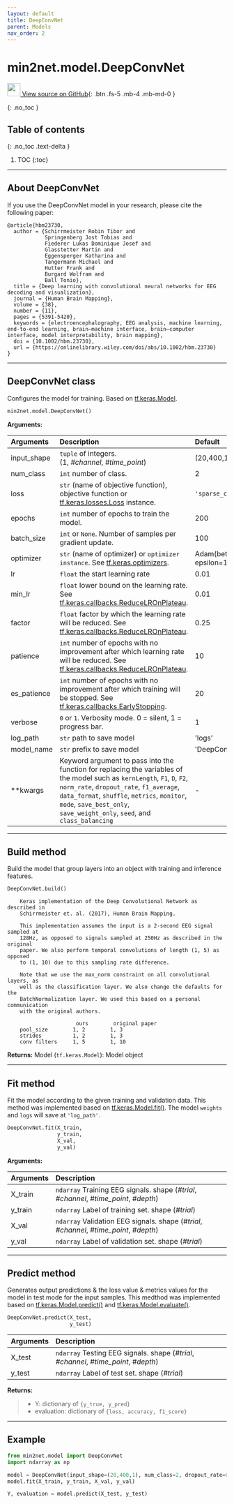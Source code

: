 ```yaml
---
layout: default
title: DeepConvNet
parent: Models
nav_order: 2
---
```


# min2net.model.DeepConvNet

[<img src="https://min2net.github.io/assets/images/github.png" width="30" height="30"> View source on GitHub](https://github.com/IoBT-VISTEC/MIN2Net/blob/main/min2net/model/DeepConvNet.py){: .btn .fs-5 .mb-4 .mb-md-0 } 

{: .no_toc }

## Table of contents
{: .no_toc .text-delta }

1. TOC
{:toc}

---
## About DeepConvNet

If you use the DeepConvNet model in your research, please cite the following paper:

```
@article{hbm23730,
  author = {Schirrmeister Robin Tibor and 
            Springenberg Jost Tobias and 
            Fiederer Lukas Dominique Josef and 
            Glasstetter Martin and 
            Eggensperger Katharina and 
            Tangermann Michael and 
            Hutter Frank and 
            Burgard Wolfram and 
            Ball Tonio},
  title = {Deep learning with convolutional neural networks for EEG decoding and visualization},
  journal = {Human Brain Mapping},
  volume = {38},
  number = {11},
  pages = {5391-5420},
  keywords = {electroencephalography, EEG analysis, machine learning, end‐to‐end learning, brain–machine interface, brain–computer interface, model interpretability, brain mapping},
  doi = {10.1002/hbm.23730},
  url = {https://onlinelibrary.wiley.com/doi/abs/10.1002/hbm.23730}
}
```

---
## DeepConvNet class
Configures the model for training. Based on [tf.keras.Model](https://www.tensorflow.org/api_docs/python/tf/keras/Model).

```py
min2net.model.DeepConvNet()
```


**Arguments:**

| Arguments | Description | Default |
|:---|:----|:---|
|input_shape   | `tuple` of integers. <br/> (1, *#channel*, *#time_point*) | (20,400,1)  |
| num_class    | `int` number of class.  | 2  |
| loss         | `str` (name of objective function), objective function or [tf.keras.losses.Loss](https://www.tensorflow.org/api_docs/python/tf/keras/losses) instance.  |  `'sparse_categorical_crossentropy'` |
|  epochs      | `int` number of epochs to train the model.  |  200 |
|  batch_size  | `int` or `None`. Number of samples per gradient update. | 100 |
| optimizer    | `str` (name of optimizer) or `optimizer instance`. See [tf.keras.optimizers](https://www.tensorflow.org/api_docs/python/tf/keras/optimizers).  | Adam(beta_1=0.9, beta_2=0.999, epsilon=1e-08) |
|  lr          | `float` the start learning rate | 0.01
|  min_lr      | `float` lower bound on the learning rate. See [tf.keras.callbacks.ReduceLROnPlateau](https://www.tensorflow.org/api_docs/python/tf/keras/callbacks/ReduceLROnPlateau). | 0.01  |
|  factor      | `float` factor by which the learning rate will be reduced. See [tf.keras.callbacks.ReduceLROnPlateau](https://www.tensorflow.org/api_docs/python/tf/keras/callbacks/ReduceLROnPlateau). |  0.25 |
|  patience    | `int` number of epochs with no improvement after which learning rate will be reduced. See [tf.keras.callbacks.ReduceLROnPlateau](https://www.tensorflow.org/api_docs/python/tf/keras/callbacks/ReduceLROnPlateau). | 10 |
|  es_patience | `int` number of epochs with no improvement after which training will be stopped. See [tf.keras.callbacks.EarlyStopping](https://www.tensorflow.org/api_docs/python/tf/keras/callbacks/EarlyStopping). |  20 |
|  verbose     | `0` or `1`. Verbosity mode. 0 = silent, 1 = progress bar.  | 1 |
|  log_path    | `str` path to save model | 'logs' |
|  model_name  | `str` prefix to save model | 'DeepConvNet' |
|  **kwargs    | Keyword argument to pass into the function for replacing the variables of the model such as `kernLength`, `F1`, `D`, `F2`,  `norm_rate`, `dropout_rate`, `f1_average`, `data_format`, `shuffle`, `metrics`, `monitor`, `mode`, `save_best_only`, `save_weight_only`, `seed`, and `class_balancing`| -

---
## Build method

Build the model that group layers into an object with training and inference features.

```py
DeepConvNet.build()
```
       
        Keras implementation of the Deep Convolutional Network as described in
        Schirrmeister et. al. (2017), Human Brain Mapping.

        This implementation assumes the input is a 2-second EEG signal sampled at
        128Hz, as opposed to signals sampled at 250Hz as described in the original
        paper. We also perform temporal convolutions of length (1, 5) as opposed
        to (1, 10) due to this sampling rate difference.

        Note that we use the max_norm constraint on all convolutional layers, as
        well as the classification layer. We also change the defaults for the
        BatchNormalization layer. We used this based on a personal communication
        with the original authors.

                          ours        original paper
        pool_size        1, 2        1, 3
        strides          1, 2        1, 3
        conv filters     1, 5        1, 10



**Returns:** Model (`tf.keras.Model`): Model object
  
---
## Fit method
Fit the model according to the given training and validation data. This method was implemented based on [tf.keras.Model.fit()](https://www.tensorflow.org/api_docs/python/tf/keras/Model#fit). The model
`weights` and `logs` will save at `'log_path'`.

```py
DeepConvNet.fit(X_train, 
                y_train, 
                X_val, 
                y_val)
```

**Arguments:**

| Arguments | Description |
|:---|:----|
|X_train   | `ndarray` Training EEG signals. shape (*#trial*, *#channel*, *#time_point*, *#depth*) | 
|y_train   | `ndarray` Label of training set. shape (*#trial*) |
|X_val   | `ndarray` Validation EEG signals. shape (*#trial*, *#channel*, *#time_point*, *#depth*) |
|y_val   | `ndarray` Label of validation set. shape (*#trial*) |
  
---
## Predict method

Generates output predictions & the loss value & metrics values for the model in test mode for the input samples. This medthod was implemented based on [tf.keras.Model.predict()](https://www.tensorflow.org/api_docs/python/tf/keras/Model#predict) and [tf.keras.Model.evaluate()](https://www.tensorflow.org/api_docs/python/tf/keras/Model#evaluate).

```py
DeepConvNet.predict(X_test, 
                    y_test)
```

| Arguments | Description |
|:---|:----|
|X_test   | `ndarray` Testing EEG signals. shape (*#trial*, *#channel*, *#time_point*, *#depth*) | 
|y_test   | `ndarray` Label of test set. shape (*#trial*) |

**Returns:**
  >- Y: dictionary of `{y_true, y_pred}`
  >- evaluation: dictionary of `{loss, accuracy, f1_score}`

---
## Example

```py
from min2net.model import DeepConvNet
import ndarray as np

model = DeepConvNet(input_shape=(20,400,1), num_class=2, dropout_rate=0.25, shuffle=True)
model.fit(X_train, y_train, X_val, y_val)

Y, evaluation = model.predict(X_test, y_test)
```